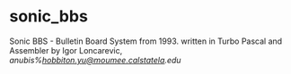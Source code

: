 # sonic_bbs
Sonic BBS - Bulletin Board System from 1993. written in Turbo Pascal and Assembler by Igor Loncarevic, _anubis%hobbiton.yu@moumee.calstatela.edu_
